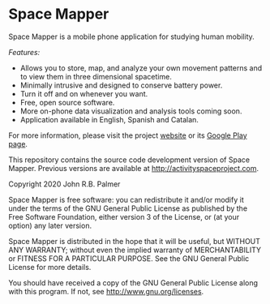 # **Space Mapper**

Space Mapper is a mobile phone application for studying human mobility.

*Features:*
* Allows you to store, map, and analyze your own movement patterns and to view them in three dimensional spacetime.
* Minimally intrusive and designed to conserve battery power.
* Turn it off and on whenever you want.
* Free, open source software. 
* More on-phone data visualization and analysis tools coming soon.
* Application available in English, Spanish and Catalan.

For more information, please visit the project [website](<http://activityspaceproject.com>) or its [Google Play page]( http://play.google.com/store/apps/details?id=edu.princeton.jrpalmer.asm).

This repository contains the source code development version of Space Mapper. Previous versions are available at <http://activityspaceproject.com>.

Copyright 2020 John R.B. Palmer
 
Space Mapper is free software: you can redistribute it and/or modify it under the terms of the GNU General Public License as published by the Free Software Foundation, either version 3 of the License, or  (at your option) any later version.

Space Mapper is distributed in the hope that it will be useful, but WITHOUT ANY WARRANTY; without even the implied warranty of MERCHANTABILITY or FITNESS FOR A PARTICULAR PURPOSE.  See the GNU General Public License for more details.

You should have received a copy of the GNU General Public License along with this program.  If not, see http://www.gnu.org/licenses.
